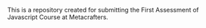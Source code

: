 This is a repository created for submitting the First Assessment of Javascript Course at Metacrafters.
